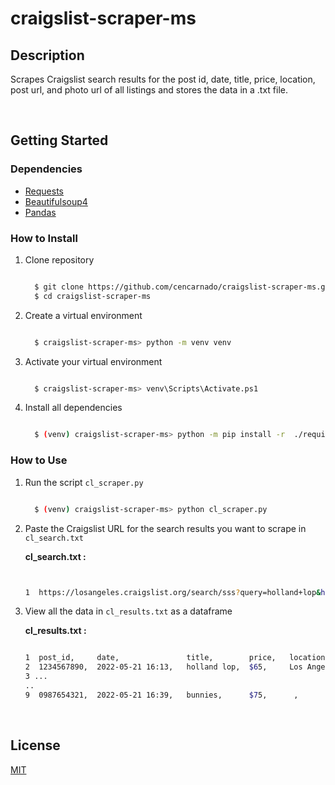 # craigslist-scraper-ms 


## Description
Scrapes Craigslist search results for the post id, date, title, price, location, post url, and photo url of all listings and stores the data in a .txt file.
  
<br /> 

## Getting Started
  
  
### Dependencies

  *   [ Requests](https://github.com/psf/requests)
  *   [ Beautifulsoup4](https://pypi.org/project/beautifulsoup4/)
  *   [ Pandas](https://github.com/pandas-dev/pandas)  

### How to Install

1. Clone repository
    ```sh

      $ git clone https://github.com/cencarnado/craigslist-scraper-ms.git
      $ cd craigslist-scraper-ms

    ```

2. Create a virtual environment
    ```sh

      $ craigslist-scraper-ms> python -m venv venv

    ```

3. Activate your virtual environment
    ```sh

      $ craigslist-scraper-ms> venv\Scripts\Activate.ps1

    ```

4. Install all dependencies 
    ```sh

      $ (venv) craigslist-scraper-ms> python -m pip install -r  ./requirements.txt

    ```

### How to Use

1. Run the script `cl_scraper.py`
    ```sh

      $ (venv) craigslist-scraper-ms> python cl_scraper.py

    ```

2. Paste the Craigslist URL for the search results you want to scrape in `cl_search.txt`


    **cl_search.txt :**
    
    ```sh


    1  https://losangeles.craigslist.org/search/sss?query=holland+lop&hasPic=1&postedToday=1&max_price=200

    ```
    
3. View all the data in `cl_results.txt` as a dataframe


   **cl_results.txt :**
    ```sh

    1  post_id,     date,               title,        price,   location,      post-url,         photo
    2  1234567890,  2022-05-21 16:13,   holland lop,  $65,     Los Angeles,   http://...html,   http://...jpg
    3 ...
    .. 
    9  0987654321,  2022-05-21 16:39,   bunnies,      $75,      ,             http://...html,   http://...jpg

   ```

<br /> 

## License

[MIT](https://github.com/cencarnado/craigslist-scraper-ms/blob/main/LICENSE)
        

